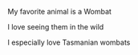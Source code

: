 My favorite animal is a Wombat

I love seeing them in the wild

I especially love Tasmanian wombats 
